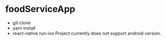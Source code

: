 # foodServiceApp
- git clone 
- yarn install
- react-native run-ios
Project currently does not support android version.
